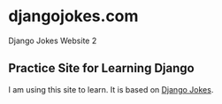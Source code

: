 # djangojokes.com
Django Jokes Website 2
## Practice Site for Learning Django
I am using this site to learn. It is based on
[Django Jokes](https://www.djangojokes.com).
